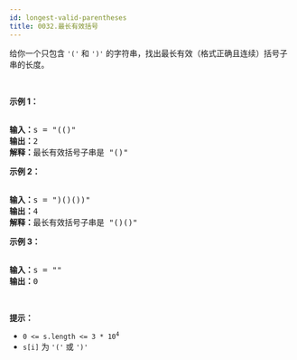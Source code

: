 ```yaml
---
id: longest-valid-parentheses
title: 0032.最长有效括号
---
```

给你一个只包含 <code>&#39;(&#39;</code> 和 <code>&#39;)&#39;</code> 的字符串，找出最长有效（格式正确且连续）括号子串的长度。

 



**示例 1：**


<pre><br/><strong>输入：</strong>s = &#34;(()&#34;<br/><strong>输出：</strong>2<br/><strong>解释：</strong>最长有效括号子串是 &#34;()&#34;<br/></pre>

**示例 2：**


<pre><br/><strong>输入：</strong>s = &#34;)()())&#34;<br/><strong>输出：</strong>4<br/><strong>解释：</strong>最长有效括号子串是 &#34;()()&#34;<br/></pre>

**示例 3：**


<pre><br/><strong>输入：</strong>s = &#34;&#34;<br/><strong>输出：</strong>0<br/></pre>

 

**提示：**


- <code>0 &lt;= s.length &lt;= 3 * 10<sup>4</sup></code>
- <code>s[i]</code> 为 <code>&#39;(&#39;</code> 或 <code>&#39;)&#39;</code>



